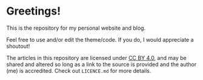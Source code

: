 # Greetings!

This is the repository for my personal website and blog.

Feel free to use and/or edit the theme/code. If you do, I would appreciate a shoutout!

The articles in this repository are licensed under [CC BY 4.0](https://creativecommons.org/licenses/by/4.0/), and may be shared and altered so long as a link to the source is provided and the author (me) is accredited. Check out `LICENCE.md` for more details.
